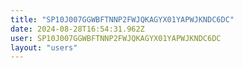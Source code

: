 ```yaml
---
title: "SP10J007GGWBFTNNP2FWJQKAGYX01YAPWJKNDC6DC"
date: 2024-08-28T16:54:31.962Z
user: SP10J007GGWBFTNNP2FWJQKAGYX01YAPWJKNDC6DC
layout: "users"
---
```

    